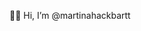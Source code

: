 👋💗 Hi, I’m @martinahackbartt

<!---
martinahackbartt/martinahackbartt is a ✨ special ✨ repository because its `README.md` (this file) appears on your GitHub profile.
You can click the Preview link to take a look at your changes.
--->
